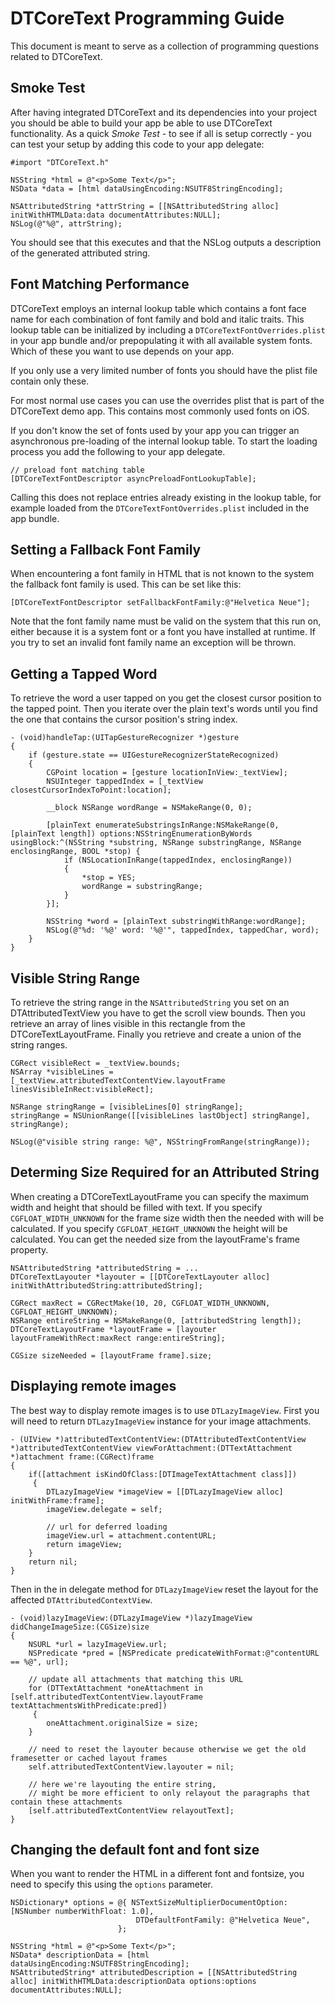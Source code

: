 DTCoreText Programming Guide
============================

This document is meant to serve as a collection of programming questions related to DTCoreText.

Smoke Test
----------

After having integrated DTCoreText and its dependencies into your project you should be able to build your app be able to use DTCoreText functionality. As a quick *Smoke Test* - to see if all is setup correctly - you can test your setup by adding this code to your app delegate:


```
#import "DTCoreText.h"

NSString *html = @"<p>Some Text</p>";
NSData *data = [html dataUsingEncoding:NSUTF8StringEncoding];

NSAttributedString *attrString = [[NSAttributedString alloc] initWithHTMLData:data documentAttributes:NULL];
NSLog(@"%@", attrString);
```

You should see that this executes and that the NSLog outputs a description of the generated attributed string.

Font Matching Performance
-------------------------

DTCoreText employs an internal lookup table which contains a font face name for each combination of font family and bold and italic traits. This lookup table can be initialized by including a `DTCoreTextFontOverrides.plist` in your app bundle and/or prepopulating it with all available system fonts. Which of these you want to use depends on your app.

If you only use a very limited number of fonts you should have the plist file contain only these.

For most normal use cases you can use the overrides plist that is part of the DTCoreText demo app. This contains most commonly used fonts on iOS.

If you don't know the set of fonts used by your app you can trigger an asynchronous pre-loading of the internal lookup table. To start the loading process you add the following to your app delegate.

```
// preload font matching table
[DTCoreTextFontDescriptor asyncPreloadFontLookupTable];
```
	 
Calling this does not replace entries already existing in the lookup table, for example loaded from the `DTCoreTextFontOverrides.plist` included in the app bundle.

Setting a Fallback Font Family
------------------------------

When encountering a font family in HTML that is not known to the system the fallback font family is used. This can be set like this:

```
[DTCoreTextFontDescriptor setFallbackFontFamily:@"Helvetica Neue"];
```
	
Note that the font family name must be valid on the system that this run on, either because it is a system font or a font you have installed at runtime. If you try to set an invalid font family name an exception will be thrown.

Getting a Tapped Word
-----------------------

To retrieve the word a user tapped on you get the closest cursor position to the tapped point. Then you iterate over the plain text's words until you find the one that contains the cursor position's string index.

```
- (void)handleTap:(UITapGestureRecognizer *)gesture
{
    if (gesture.state == UIGestureRecognizerStateRecognized)
    {
        CGPoint location = [gesture locationInView:_textView];
        NSUInteger tappedIndex = [_textView closestCursorIndexToPoint:location];
    
        __block NSRange wordRange = NSMakeRange(0, 0);
    
        [plainText enumerateSubstringsInRange:NSMakeRange(0, [plainText length]) options:NSStringEnumerationByWords usingBlock:^(NSString *substring, NSRange substringRange, NSRange enclosingRange, BOOL *stop) {
            if (NSLocationInRange(tappedIndex, enclosingRange))
            {
                *stop = YES;
                wordRange = substringRange;
            }
        }];
    
        NSString *word = [plainText substringWithRange:wordRange];
        NSLog(@"%d: '%@' word: '%@'", tappedIndex, tappedChar, word);
    }
}
```
    

Visible String Range
--------------------

To retrieve the string range in the `NSAttributedString` you set on an DTAttributedTextView you have to get the scroll view bounds. Then you retrieve an array of lines visible in this rectangle from the DTCoreTextLayoutFrame. Finally you retrieve and create a union of the string ranges.

```
CGRect visibleRect = _textView.bounds;
NSArray *visibleLines = [_textView.attributedTextContentView.layoutFrame linesVisibleInRect:visibleRect];

NSRange stringRange = [visibleLines[0] stringRange];
stringRange = NSUnionRange([[visibleLines lastObject] stringRange], stringRange);

NSLog(@"visible string range: %@", NSStringFromRange(stringRange));
```

Determing Size Required for an Attributed String
------------------------------------------------

When creating a DTCoreTextLayoutFrame you can specify the maximum width and height that should be filled with text. If you specify `CGFLOAT_WIDTH_UNKNOWN` for the frame size width then the needed with will be calculated. If you specify `CGFLOAT_HEIGHT_UNKNOWN` the height will be calculated. You can get the needed size from the layoutFrame's frame property.

```
NSAttributedString *attributedString = ...
DTCoreTextLayouter *layouter = [[DTCoreTextLayouter alloc] initWithAttributedString:attributedString];

CGRect maxRect = CGRectMake(10, 20, CGFLOAT_WIDTH_UNKNOWN, CGFLOAT_HEIGHT_UNKNOWN);
NSRange entireString = NSMakeRange(0, [attributedString length]);
DTCoreTextLayoutFrame *layoutFrame = [layouter layoutFrameWithRect:maxRect range:entireString];

CGSize sizeNeeded = [layoutFrame frame].size;
```


Displaying remote images
------------------------

The best way to display remote images is to use `DTLazyImageView`. 
First you will need to return `DTLazyImageView` instance for your image attachments.

```
- (UIView *)attributedTextContentView:(DTAttributedTextContentView *)attributedTextContentView viewForAttachment:(DTTextAttachment *)attachment frame:(CGRect)frame
{
    if([attachment isKindOfClass:[DTImageTextAttachment class]])
	 {
        DTLazyImageView *imageView = [[DTLazyImageView alloc] initWithFrame:frame];
        imageView.delegate = self;

        // url for deferred loading
        imageView.url = attachment.contentURL;
        return imageView;
    }
    return nil;
}
```

Then in the in delegate method for `DTLazyImageView` reset the layout for the affected `DTAttributedContextView`.

```
- (void)lazyImageView:(DTLazyImageView *)lazyImageView didChangeImageSize:(CGSize)size 
{
    NSURL *url = lazyImageView.url;
    NSPredicate *pred = [NSPredicate predicateWithFormat:@"contentURL == %@", url];

    // update all attachments that matching this URL
    for (DTTextAttachment *oneAttachment in [self.attributedTextContentView.layoutFrame textAttachmentsWithPredicate:pred]) 
	 {
        oneAttachment.originalSize = size;
    }

    // need to reset the layouter because otherwise we get the old framesetter or cached layout frames
    self.attributedTextContentView.layouter = nil;

    // here we're layouting the entire string,
    // might be more efficient to only relayout the paragraphs that contain these attachments
    [self.attributedTextContentView relayoutText];
}
```

Changing the default font and font size
---------------------------------------
When you want to render the HTML in a different font and fontsize, you need to specify this using the `options` parameter.

```
NSDictionary* options = @{ NSTextSizeMultiplierDocumentOption: [NSNumber numberWithFloat: 1.0],
			  				DTDefaultFontFamily: @"Helvetica Neue",
			  			};

NSString *html = @"<p>Some Text</p>";
NSData* descriptionData = [html dataUsingEncoding:NSUTF8StringEncoding];
NSAttributedString* attributedDescription = [[NSAttributedString alloc] initWithHTMLData:descriptionData options:options documentAttributes:NULL];
```


